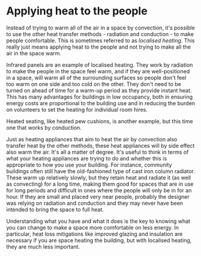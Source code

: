 # Applying heat to the people

Instead of trying to warm all of the air in a space by convection, it's possible to use the other heat transfer methods - radiation and conduction - to make people comfortable. This is sometimes referred to as *localised heating*.  This really just means applying heat to the people and not trying to make all the air in the space warm.  

Infrared panels are an example of localised heating.  They work by radiation to make the people in the space feel warm, and if they are well-positioned in a space, will warm all of the surrounding surfaces so people don't feel too warm on one side and too cold on the other.  They don't need to be turned on ahead of time for a warm-up period as they provide instant heat.  This has many advantages for buildings in low occupancy, both in ensuring energy costs are proportional to the building use and in reducing the burden on volunteers to set the heating for individual room hires.

Heated seating, like heated pew cushions, is another example, but this time one that works by conduction. 

Just as heating appliances that aim to heat the air by convection also transfer heat by the other methods, these heat appliances will by side effect also warm the air. It's all a matter of degree. It's useful to think in terms of what your heating appliances are trying to do and whether this is appropriate to how you use your building.  For instance, community buildings often still have the old-fashioned type of cast iron column radiator.  These warm up relatively slowly, but they retain heat and radiate it (as well as convecting) for a long time, making them good for spaces that are in use for long periods and difficult in ones where the people will only be in for an hour.  If they are small and placed very near people, probably the designer was relying on radiation and conduction and they may never have been intended to bring the space to full heat.  

Understanding what you have and what it does is the key to knowing what you can change to make a space more comfortable on less energy.  In particular, heat loss mitigations like improved glazing and insulation are necessary if you are space heating the building, but with localised heating, they are much less important. 